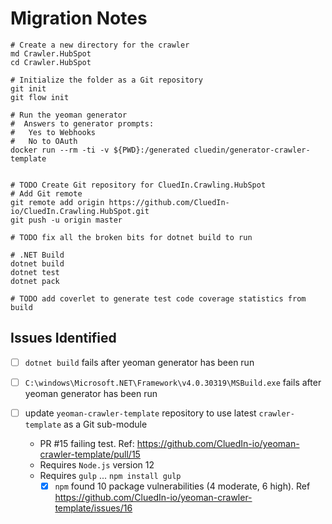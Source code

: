# Migration Notes

```Shell
# Create a new directory for the crawler
md Crawler.HubSpot
cd Crawler.HubSpot

# Initialize the folder as a Git repository
git init
git flow init

# Run the yeoman generator
#  Answers to generator prompts:
#   Yes to Webhooks
#   No to OAuth
docker run --rm -ti -v ${PWD}:/generated cluedin/generator-crawler-template


# TODO Create Git repository for CluedIn.Crawling.HubSpot
# Add Git remote
git remote add origin https://github.com/CluedIn-io/CluedIn.Crawling.HubSpot.git
git push -u origin master

# TODO fix all the broken bits for dotnet build to run

# .NET Build
dotnet build
dotnet test
dotnet pack

# TODO add coverlet to generate test code coverage statistics from build

```

## Issues Identified

* [ ] `dotnet build` fails after yeoman generator has been run

* [ ] `C:\windows\Microsoft.NET\Framework\v4.0.30319\MSBuild.exe` fails after yeoman generator has been run

* [ ] update `yeoman-crawler-template` repository to use latest `crawler-template` as a Git sub-module

  * PR #15 failing test. Ref: <https://github.com/CluedIn-io/yeoman-crawler-template/pull/15>
  * Requires `Node.js` version 12
  * Requires `gulp` ... `npm install gulp`
    * [X] `npm` found 10 package vulnerabilities (4 moderate, 6 high). Ref <https://github.com/CluedIn-io/yeoman-crawler-template/issues/16>
